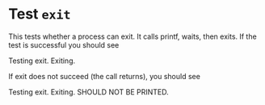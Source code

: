 Test `exit`
====================

This tests whether a process can exit. It calls printf, waits, then
exits. If the test is successful you should see

Testing exit.
Exiting.

If exit does not succeed (the call returns), you should see

Testing exit.
Exiting.
SHOULD NOT BE PRINTED.

